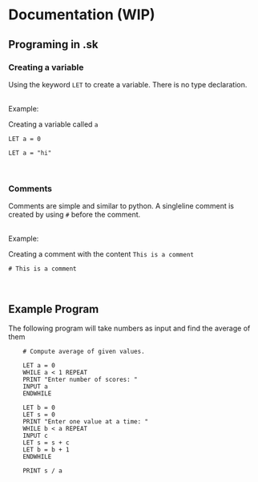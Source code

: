 # Documentation (WIP)
## Programing in .sk
### Creating a variable
Using the keyword `LET` to create a variable. There is no type declaration.

<br>
Example:

Creating a variable called `a`



```
LET a = 0

LET a = "hi"
```

<br>

### Comments
Comments are simple and similar to python. A singleline comment is created by using `#` before the comment.

<br>
Example:

Creating a comment with the content `This is a comment`

```
# This is a comment
```


<br>

## Example Program
The following program will take numbers as input and find the average of them
```
    # Compute average of given values.

    LET a = 0
    WHILE a < 1 REPEAT
    PRINT "Enter number of scores: "
    INPUT a
    ENDWHILE

    LET b = 0
    LET s = 0
    PRINT "Enter one value at a time: "
    WHILE b < a REPEAT
    INPUT c
    LET s = s + c
    LET b = b + 1
    ENDWHILE

    PRINT s / a
```
